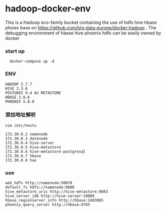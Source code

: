 # hadoop-docker-env
This is a Hadoop eco-family bucket containing the use of hdfs hive hbase phoiex base on https://github.com/big-data-europe/docker-hadoop .  The debugging environment of hbase hive phoenix hdfs can be easily owned by docker



### start up  
```shell
  docker-compose up -d
```

### ENV
```
HADOOP 2.7.7
HIVE 2.3.6 
POSTGRES 9.4 AS METASTORE
HBASE 2.0.6
PHOENIX 5.0.0
```

### 添加地址解析
```
vim /etc/hosts

172.30.0.2 namenode
172.30.0.3 datenode
172.30.0.4 hive-server
172.30.0.5 hive-metastore
172.30.0.6 hive-metastore-postgresql
172.30.0.7 hbase
172.30.0.8 hue
```


### use
```.env
web_hdfs http://namenode:50070
default_fs hdfs://namenode:9000
hive_metastore_uris http://hive-metastore:9083
hive_server_jdb http://hive-server:10000
hbase_regionserver_info http://hbase:1603065
phoenix_query_server http://hbase:8765
```



